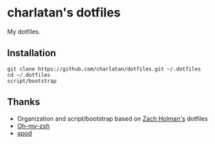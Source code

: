 # charlatan's dotfiles

My dotfiles.

## Installation

```shell
git clone https://github.com/charlatan/dotfiles.git ~/.dotfiles
cd ~/.dotfiles
script/bootstrap
```
## Thanks

- Organization and script/bootstrap based on [Zach Holman's](http://github.com/holman) dotfiles
- [Oh-my-zsh](https://github.com/robbyrussell/oh-my-zsh)
- [apod](https://github.com/apod)
